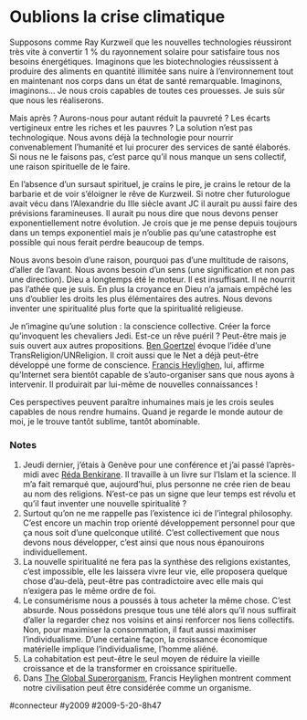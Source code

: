 # Oublions la crise climatique

Supposons comme Ray Kurzweil que les nouvelles technologies réussiront très vite à convertir 1 % du rayonnement solaire pour satisfaire tous nos besoins énergétiques. Imaginons que les biotechnologies réussissent à produire des aliments en quantité illimitée sans nuire à l’environnement tout en maintenant nos corps dans un état de santé remarquable. Imaginons, imaginons… Je nous crois capables de toutes ces prouesses. Je suis sûr que nous les réaliserons.

Mais après ? Aurons-nous pour autant réduit la pauvreté ? Les écarts vertigineux entre les riches et les pauvres ? La solution n’est pas technologique. Nous avons déjà la technologie pour nourrir convenablement l’humanité et lui procurer des services de santé élaborés. Si nous ne le faisons pas, c’est parce qu’il nous manque un sens collectif, une raison spirituelle de le faire.

En l’absence d’un sursaut spirituel, je crains le pire, je crains le retour de la barbarie et de voir s’éloigner le rêve de Kurzweil. Si notre cher futurologue avait vécu dans l’Alexandrie du IIIe siècle avant JC il aurait pu aussi faire des prévisions faramineuses. Il aurait pu nous dire que nous devons penser exponentiellement notre évolution. Je crois que je me pense depuis toujours dans un temps exponentiel mais je n’oublie pas qu’une catastrophe est possible qui nous ferait perdre beaucoup de temps.

Nous avons besoin d’une raison, pourquoi pas d’une multitude de raisons, d’aller de l’avant. Nous avons besoin d’un sens (une signification et non pas une direction). Dieu a longtemps été le moteur. Il est insuffisant. Il ne nourrit pas l’athée que je suis. En plus la croyance en Dieu n’a jamais empêché les uns d’oublier les droits les plus élémentaires des autres. Nous devons inventer une spiritualité plus forte que la spiritualité religieuse.

Je n’imagine qu’une solution : la conscience collective. Créer la force qu’invoquent les chevaliers Jedi. Est-ce un rêve puéril ? Peut-être mais je suis ouvert aux autres propositions. [Ben Goertzel](http://www.goertzel.org/) évoque l’idée d’une TransReligion/UNReligion. Il croit aussi que le Net a déjà peut-être développé une forme de conscience. [Francis Heylighen](http://en.wikipedia.org/wiki/Francis_Heylighen), lui, affirme qu’Internet sera bientôt capable de s’auto-organiser sans que nous ayons à intervenir. Il produirait par lui-même de nouvelles connaissances !

Ces perspectives peuvent paraître inhumaines mais je les crois seules capables de nous rendre humains. Quand je regarde le monde autour de moi, je le trouve tantôt sublime, tantôt abominable.

### Notes

1. Jeudi dernier, j’étais à Genève pour une conférence et j’ai passé l’après-midi avec [Réda Benkirane](http://www.archipress.org/). Il travaille à un livre sur l’Islam et la science. Il m’a fait remarqué que, aujourd’hui, plus personne ne crée rien de beau au nom des religions. N’est-ce pas un signe que leur temps est révolu et qu’il faut inventer une nouvelle spiritualité ?
2. Surtout qu’on ne me rappelle pas l’existence ici de l’integral philosophy. C’est encore un machin trop orienté développement personnel pour que ça nous soit d’une quelconque utilité. C’est collectivement que nous devons nous développer, c’est ainsi que nous nous épanouirons individuellement.
3. La nouvelle spiritualité ne fera pas la synthèse des religions existantes, c’est impossible, elle les laissera vivre leur vie, elle proposera quelque chose d’au-delà, peut-être pas contradictoire avec elle mais qui n’exigera pas le même ordre de foi.
4. Le consumérisme nous a poussés à tous acheter la même chose. C’est absurde. Nous possédons presque tous une télé alors qu’il nous suffirait d’aller la regarder chez nos voisins et ainsi renforcer nos liens collectifs. Non, pour maximiser la consommation, il faut aussi maximiser l’individualisme. D’une certaine façon, la croissance économique matérielle implique l’individualisme, l’homme aliéné.
5. La cohabitation est peut-être le seul moyen de réduire la vieille croissance et de la transformer en croissance spirituelle.
6. Dans [The Global Superorganism](http://pespmc1.vub.ac.be/Papers/Superorganism.pdf ), Francis Heylighen montrent comment notre civilisation peut être considérée comme un organisme.


#connecteur #y2009 #2009-5-20-8h47
